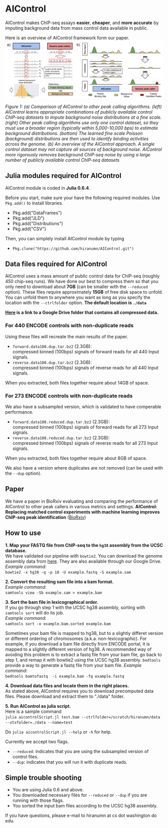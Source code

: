# AIControl

AIControl makes ChIP-seq assays **easier**, **cheaper**, and **more accurate** by imputing background data from mass control data available in public.

Here is an overview of AIControl framework form our paper. 
![alt text](images/concept.png)

*Figure 1: (a) Comparison of AIControl to other peak calling algorithms. (left) AIControl
learns appropriate combinations of publicly available control ChIP-seq datasets to impute background
noise distributions at a fine scale. (right) Other peak calling algorithms use only one
control dataset, so they must use a broader region (typically within 5,000-10,000 bps) to estimate
background distributions. (bottom) The learned fine scale Poisson (background) distributions are
then used to identify binding activities across the genome. (b) An overview of the AIControl
approach. A single control dataset may not capture all sources of background noise. AIControl
more rigorously removes background ChIP-seq noise by using a large number of publicly available
control ChIP-seq datasets*

## Julia modules required for AIControl

AIControl module is coded in **Julia 0.6.4**.

Before you start, make sure your have the following required modules.
Use `Pkg.add()` to install libraries.
- Pkg.add("DataFrames")
- Pkg.add("JLD")
- Pkg.add("Distributions")
- Pkg.add("CSV")

Then, you can simplely install AIControl module by typing 
- `Pkg.clone("https://github.com/hiranumn/AIControl.git")`

## Data files required for AIControl
AIControl uses a mass amount of public control data for ChIP-seq (roughly 450 chip-seq runs). We have done our best to compress them so that you only need to download about **7GB** (can be smaller with the `--reduced` option). These files require approximately **15GB** of free disk space to unfold. You can unfold them to anywhere you want as long as you specify the location with the `--ctrlfolder` option. **The default location is `./data`**

**[Here](https://drive.google.com/open?id=1Xh6Fjah1LoRMmbaJA7_FzxYcbqmpNUPZ) is a link to a Google Drive folder that contains all compressed data.**

### For 440 ENCODE controls with non-duplicate reads
Using these files will recreate the main results of the paper. 
- `forward.data100.dup.tar.bz2` (2.3GB):   
compressed binned (100bps) signals of forward reads for all 440 Input signals.
- `reverse.data100.dup.tar.bz2` (2.3GB):  
compressed binned (100bps) signals of reverse reads for all 440 Input signals.

When you extracted, both files together require about 14GB of space. 

### For 273 ENCODE controls with non-duplicate reads
We also have a subsampled version, which is validated to have comperable performance. 
- `forward.data100.reduced.dup.tar.bz2` (2.3GB):   
compressed binned (100bps) signals of forward reads for all 273 Input signals.
- `reverse.data100.reduced.dup.tar.bz2` (2.3GB):  
compressed binned (100bps) signals of reverse reads for all 273 Input signals.

When you extracted, both files together require about 8GB of space. 

We also have a version where duplicates are not removed (can be used with the `--dup` option).

## Paper
We have a paper in BioRxiv evaluating and comparing the performance of AIControl to other peak callers in various metrics and settings. **AIControl:  Replacing matched control experiments with machine learning improves ChIP-seq peak identification** ([BioRxiv](https://www.biorxiv.org/content/early/2018/03/08/278762?rss=1))

## How to use

**1. Map your FASTQ file from ChIP-seq to the `hg38` assembly from the UCSC database.**  
   We have validated our pipeline with `bowtie2`. You can download the genome assembly data from [here](http://hgdownload.soe.ucsc.edu/goldenPath/hg38/bigZips/hg38.fa.gz). They are also available through our Google Drive.
   *Example command:*  
   `bowtie2 -x hg38 -q -p 10 -U example.fastq -S example.sam`  
   
**2. Convert the resulting sam file into a bam format.**  
*Example command:*  
`samtools view -Sb example.sam > example.bam`  
   
**3. Sort the bam file in lexicographical order.**  
   If you go through step 1 with the UCSC hg38 assembly, sorting with `samtools sort` will do its job.  
   *Example command:*  
   `samtools sort -o example.bam.sorted example.bam`  
   
   Sometimes your bam file is mapped to hg38, but to a slightly differet version or different ordering of chromosomes (a.k.a. non-lexicographic). For example, if you download a bam file directly from ENCODE portal, it is mapped to a slightly different version of hg38. A recommended way of avoiding this problem is to extract a fastq file from your bam file, go back to step 1, and remap it with bowtie2 using the UCSC hg38 assembly. `bedtools` provide a way to generate a fastq file from your bam file.
   *Example command:*  
   `bedtools bamtofastq  -i example.bam -fq example.fastq`  
   
**4. Download data files and locate them in the right places.**  
As stated above, AIControl requires you to download precomputed data files. Please download and extract them to "./data" folder.  

**5. Run AIControl as julia script.**  
Here is a sample command  
`julia aicontrolScript.jl test.bam --ctrlfolder=/scratch/hiranumn/data --xtxfolder=./data --name=test`

Do `julia aicontrolScript.jl --help` or `-h` for help.

Currently we accept two flags. 
- `--reduced`: indicates that you are using the subsampled version of control files.
- `--dup`: indicates that you will run it with duplicate reads.

## Simple trouble shooting
- You are using Julia 0.6 and above.
- You downloaded necessary files for `--reduced` or `--dup` if you are running with those flags.
- You sorted the input bam files according to the UCSC hg38 assembly.  

If you have questions, please e-mail to hiranumn at cs dot washington do edu.

